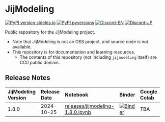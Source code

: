 # JijModeling

[![PyPI version shields.io](https://img.shields.io/pypi/v/jijmodeling.svg)](https://pypi.python.org/pypi/jijmodeling/)
[![PyPI pyversions](https://img.shields.io/pypi/pyversions/jijmodeling.svg)](https://pypi.python.org/pypi/jijmodeling/)
[![Discord-EN](https://img.shields.io/badge/Discord-English-default?logo=Discord)](https://discord.gg/bcP4g4ar6J)
[![Discord-JP](https://img.shields.io/badge/Discord-日本語-default?logo=Discord)](https://discord.gg/2wNHCbfG)

Public repository for the JijModeling project.

- Note that JijModeling is not an OSS project, and source code is not available.
- This repository is for documentation and learning resources.
  - The contents of this repository (not including `jijmodeling` itself) are CC0 public domain.

## Release Notes

<!-- Keep top is latest -->

| JijModeling Version | Release Date | Notebook | Binder | Google Colab |
|:--------------------|:-------------|:---------|:-------|:-------------|
| 1.8.0               | 2024-10-25   | [releases/jijmodeling-1.8.0.ipynb](docs/releases/jijmodeling-1.8.0.ipynb) | [![Binder](https://mybinder.org/badge_logo.svg)](https://mybinder.org/v2/gh/Jij-Inc/JijModeling-Tutorials/main?labpath=docs%2Freleases%2Fjijmodeling-1.8.0.ipynb) | TBA |
